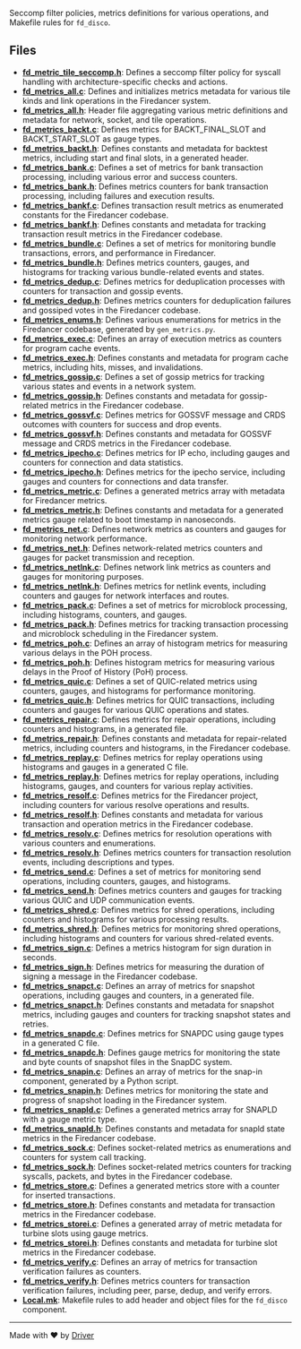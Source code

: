 <!--------------------------------------------------------------------------------->
<!-- IMPORTANT: This file is auto-generated by Driver (https://driver.ai). -------->
<!-- Manual edits may be overwritten on future commits. --------------------------->
<!--------------------------------------------------------------------------------->

Seccomp filter policies, metrics definitions for various operations, and Makefile rules for `fd_disco`.


## Files
- **[fd_metric_tile_seccomp.h](fd_metric_tile_seccomp.h.md)**: Defines a seccomp filter policy for syscall handling with architecture-specific checks and actions.
- **[fd_metrics_all.c](fd_metrics_all.c.md)**: Defines and initializes metrics metadata for various tile kinds and link operations in the Firedancer system.
- **[fd_metrics_all.h](fd_metrics_all.h.md)**: Header file aggregating various metric definitions and metadata for network, socket, and tile operations.
- **[fd_metrics_backt.c](fd_metrics_backt.c.md)**: Defines metrics for BACKT_FINAL_SLOT and BACKT_START_SLOT as gauge types.
- **[fd_metrics_backt.h](fd_metrics_backt.h.md)**: Defines constants and metadata for backtest metrics, including start and final slots, in a generated header.
- **[fd_metrics_bank.c](fd_metrics_bank.c.md)**: Defines a set of metrics for bank transaction processing, including various error and success counters.
- **[fd_metrics_bank.h](fd_metrics_bank.h.md)**: Defines metrics counters for bank transaction processing, including failures and execution results.
- **[fd_metrics_bankf.c](fd_metrics_bankf.c.md)**: Defines transaction result metrics as enumerated constants for the Firedancer codebase.
- **[fd_metrics_bankf.h](fd_metrics_bankf.h.md)**: Defines constants and metadata for tracking transaction result metrics in the Firedancer codebase.
- **[fd_metrics_bundle.c](fd_metrics_bundle.c.md)**: Defines a set of metrics for monitoring bundle transactions, errors, and performance in Firedancer.
- **[fd_metrics_bundle.h](fd_metrics_bundle.h.md)**: Defines metrics counters, gauges, and histograms for tracking various bundle-related events and states.
- **[fd_metrics_dedup.c](fd_metrics_dedup.c.md)**: Defines metrics for deduplication processes with counters for transaction and gossip events.
- **[fd_metrics_dedup.h](fd_metrics_dedup.h.md)**: Defines metrics counters for deduplication failures and gossiped votes in the Firedancer codebase.
- **[fd_metrics_enums.h](fd_metrics_enums.h.md)**: Defines various enumerations for metrics in the Firedancer codebase, generated by `gen_metrics.py`.
- **[fd_metrics_exec.c](fd_metrics_exec.c.md)**: Defines an array of execution metrics as counters for program cache events.
- **[fd_metrics_exec.h](fd_metrics_exec.h.md)**: Defines constants and metadata for program cache metrics, including hits, misses, and invalidations.
- **[fd_metrics_gossip.c](fd_metrics_gossip.c.md)**: Defines a set of gossip metrics for tracking various states and events in a network system.
- **[fd_metrics_gossip.h](fd_metrics_gossip.h.md)**: Defines constants and metadata for gossip-related metrics in the Firedancer codebase.
- **[fd_metrics_gossvf.c](fd_metrics_gossvf.c.md)**: Defines metrics for GOSSVF message and CRDS outcomes with counters for success and drop events.
- **[fd_metrics_gossvf.h](fd_metrics_gossvf.h.md)**: Defines constants and metadata for GOSSVF message and CRDS metrics in the Firedancer codebase.
- **[fd_metrics_ipecho.c](fd_metrics_ipecho.c.md)**: Defines metrics for IP echo, including gauges and counters for connection and data statistics.
- **[fd_metrics_ipecho.h](fd_metrics_ipecho.h.md)**: Defines metrics for the ipecho service, including gauges and counters for connections and data transfer.
- **[fd_metrics_metric.c](fd_metrics_metric.c.md)**: Defines a generated metrics array with metadata for Firedancer metrics.
- **[fd_metrics_metric.h](fd_metrics_metric.h.md)**: Defines constants and metadata for a generated metrics gauge related to boot timestamp in nanoseconds.
- **[fd_metrics_net.c](fd_metrics_net.c.md)**: Defines network metrics as counters and gauges for monitoring network performance.
- **[fd_metrics_net.h](fd_metrics_net.h.md)**: Defines network-related metrics counters and gauges for packet transmission and reception.
- **[fd_metrics_netlnk.c](fd_metrics_netlnk.c.md)**: Defines network link metrics as counters and gauges for monitoring purposes.
- **[fd_metrics_netlnk.h](fd_metrics_netlnk.h.md)**: Defines metrics for netlink events, including counters and gauges for network interfaces and routes.
- **[fd_metrics_pack.c](fd_metrics_pack.c.md)**: Defines a set of metrics for microblock processing, including histograms, counters, and gauges.
- **[fd_metrics_pack.h](fd_metrics_pack.h.md)**: Defines metrics for tracking transaction processing and microblock scheduling in the Firedancer system.
- **[fd_metrics_poh.c](fd_metrics_poh.c.md)**: Defines an array of histogram metrics for measuring various delays in the POH process.
- **[fd_metrics_poh.h](fd_metrics_poh.h.md)**: Defines histogram metrics for measuring various delays in the Proof of History (PoH) process.
- **[fd_metrics_quic.c](fd_metrics_quic.c.md)**: Defines a set of QUIC-related metrics using counters, gauges, and histograms for performance monitoring.
- **[fd_metrics_quic.h](fd_metrics_quic.h.md)**: Defines metrics for QUIC transactions, including counters and gauges for various QUIC operations and states.
- **[fd_metrics_repair.c](fd_metrics_repair.c.md)**: Defines metrics for repair operations, including counters and histograms, in a generated file.
- **[fd_metrics_repair.h](fd_metrics_repair.h.md)**: Defines constants and metadata for repair-related metrics, including counters and histograms, in the Firedancer codebase.
- **[fd_metrics_replay.c](fd_metrics_replay.c.md)**: Defines metrics for replay operations using histograms and gauges in a generated C file.
- **[fd_metrics_replay.h](fd_metrics_replay.h.md)**: Defines metrics for replay operations, including histograms, gauges, and counters for various replay activities.
- **[fd_metrics_resolf.c](fd_metrics_resolf.c.md)**: Defines metrics for the Firedancer project, including counters for various resolve operations and results.
- **[fd_metrics_resolf.h](fd_metrics_resolf.h.md)**: Defines constants and metadata for various transaction and operation metrics in the Firedancer codebase.
- **[fd_metrics_resolv.c](fd_metrics_resolv.c.md)**: Defines metrics for resolution operations with various counters and enumerations.
- **[fd_metrics_resolv.h](fd_metrics_resolv.h.md)**: Defines metrics counters for transaction resolution events, including descriptions and types.
- **[fd_metrics_send.c](fd_metrics_send.c.md)**: Defines a set of metrics for monitoring send operations, including counters, gauges, and histograms.
- **[fd_metrics_send.h](fd_metrics_send.h.md)**: Defines metrics counters and gauges for tracking various QUIC and UDP communication events.
- **[fd_metrics_shred.c](fd_metrics_shred.c.md)**: Defines metrics for shred operations, including counters and histograms for various processing results.
- **[fd_metrics_shred.h](fd_metrics_shred.h.md)**: Defines metrics for monitoring shred operations, including histograms and counters for various shred-related events.
- **[fd_metrics_sign.c](fd_metrics_sign.c.md)**: Defines a metrics histogram for sign duration in seconds.
- **[fd_metrics_sign.h](fd_metrics_sign.h.md)**: Defines metrics for measuring the duration of signing a message in the Firedancer codebase.
- **[fd_metrics_snapct.c](fd_metrics_snapct.c.md)**: Defines an array of metrics for snapshot operations, including gauges and counters, in a generated file.
- **[fd_metrics_snapct.h](fd_metrics_snapct.h.md)**: Defines constants and metadata for snapshot metrics, including gauges and counters for tracking snapshot states and retries.
- **[fd_metrics_snapdc.c](fd_metrics_snapdc.c.md)**: Defines metrics for SNAPDC using gauge types in a generated C file.
- **[fd_metrics_snapdc.h](fd_metrics_snapdc.h.md)**: Defines gauge metrics for monitoring the state and byte counts of snapshot files in the SnapDC system.
- **[fd_metrics_snapin.c](fd_metrics_snapin.c.md)**: Defines an array of metrics for the snap-in component, generated by a Python script.
- **[fd_metrics_snapin.h](fd_metrics_snapin.h.md)**: Defines metrics for monitoring the state and progress of snapshot loading in the Firedancer system.
- **[fd_metrics_snapld.c](fd_metrics_snapld.c.md)**: Defines a generated metrics array for SNAPLD with a gauge metric type.
- **[fd_metrics_snapld.h](fd_metrics_snapld.h.md)**: Defines constants and metadata for snapld state metrics in the Firedancer codebase.
- **[fd_metrics_sock.c](fd_metrics_sock.c.md)**: Defines socket-related metrics as enumerations and counters for system call tracking.
- **[fd_metrics_sock.h](fd_metrics_sock.h.md)**: Defines socket-related metrics counters for tracking syscalls, packets, and bytes in the Firedancer codebase.
- **[fd_metrics_store.c](fd_metrics_store.c.md)**: Defines a generated metrics store with a counter for inserted transactions.
- **[fd_metrics_store.h](fd_metrics_store.h.md)**: Defines constants and metadata for transaction metrics in the Firedancer codebase.
- **[fd_metrics_storei.c](fd_metrics_storei.c.md)**: Defines a generated array of metric metadata for turbine slots using gauge metrics.
- **[fd_metrics_storei.h](fd_metrics_storei.h.md)**: Defines constants and metadata for turbine slot metrics in the Firedancer codebase.
- **[fd_metrics_verify.c](fd_metrics_verify.c.md)**: Defines an array of metrics for transaction verification failures as counters.
- **[fd_metrics_verify.h](fd_metrics_verify.h.md)**: Defines metrics counters for transaction verification failures, including peer, parse, dedup, and verify errors.
- **[Local.mk](Local.mk.md)**: Makefile rules to add header and object files for the `fd_disco` component.

---
Made with ❤️ by [Driver](https://www.driver.ai/)